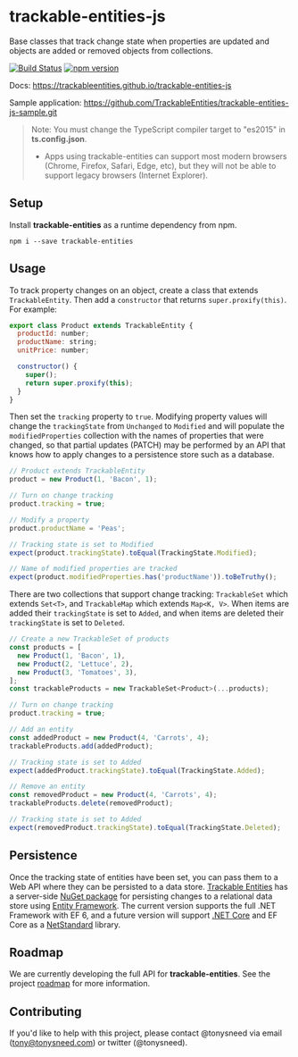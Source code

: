 # trackable-entities-js

Base classes that track change state when properties are updated and objects are added or removed objects from collections.

[![Build Status](https://travis-ci.org/TrackableEntities/trackable-entities-js.svg)](https://travis-ci.org/TrackableEntities/trackable-entities-js)
[![npm version](https://badge.fury.io/js/trackable-entities.svg)](https://badge.fury.io/js/trackable-entities)

Docs: <https://trackableentities.github.io/trackable-entities-js>

Sample application: <https://github.com/TrackableEntities/trackable-entities-js-sample.git>

> Note: You must change the TypeScript compiler target to "es2015" in **ts.config.json**.
> - Apps using trackable-entities can support most modern browsers (Chrome, Firefox, Safari, Edge, etc), but they will not be able to support legacy browsers (Internet Explorer).

## Setup

Install **trackable-entities** as a runtime dependency from npm.

```
npm i --save trackable-entities
```

## Usage

To track property changes on an object, create a class that extends `TrackableEntity`. Then add a `constructor` that returns `super.proxify(this)`.  For example:

```js
export class Product extends TrackableEntity {
  productId: number;
  productName: string;
  unitPrice: number;

  constructor() {
    super();
    return super.proxify(this);
  }
}
```

Then set the `tracking` property to `true`.  Modifying property values will change the `trackingState` from `Unchanged` to `Modified` and will populate the `modifiedProperties` collection with the names of properties that were changed, so that partial updates (PATCH) may be performed by an API that knows how to apply changes to a persistence store such as a database.

```js
// Product extends TrackableEntity
product = new Product(1, 'Bacon', 1);

// Turn on change tracking
product.tracking = true;

// Modify a property
product.productName = 'Peas';

// Tracking state is set to Modified
expect(product.trackingState).toEqual(TrackingState.Modified);

// Name of modified properties are tracked
expect(product.modifiedProperties.has('productName')).toBeTruthy();
```

There are two collections that support change tracking: `TrackableSet` which extends `Set<T>`, and `TrackableMap` which extends `Map<K, V>`. When items are added their `trackingState` is set to `Added`, and when items are deleted their `trackingState` is set to `Deleted`.

```js
// Create a new TrackableSet of products
const products = [
  new Product(1, 'Bacon', 1),
  new Product(2, 'Lettuce', 2),
  new Product(3, 'Tomatoes', 3),
];
const trackableProducts = new TrackableSet<Product>(...products);

// Turn on change tracking
product.tracking = true;

// Add an entity
const addedProduct = new Product(4, 'Carrots', 4);
trackableProducts.add(addedProduct);

// Tracking state is set to Added
expect(addedProduct.trackingState).toEqual(TrackingState.Added);

// Remove an entity
const removedProduct = new Product(4, 'Carrots', 4);
trackableProducts.delete(removedProduct);

// Tracking state is set to Added
expect(removedProduct.trackingState).toEqual(TrackingState.Deleted);
```

## Persistence

Once the tracking state of entities have been set, you can pass them to a Web API where they can be persisted to a data store.  [Trackable Entities](http://trackableentities.github.io) has a server-side [NuGet package](https://www.nuget.org/packages/TrackableEntities.EF.6) for persisting changes to a relational data store using [Entity Framework](https://docs.microsoft.com/en-us/ef/). The current version supports the full .NET Framework with EF 6, and a future version will support [.NET Core](https://www.microsoft.com/net/core) and EF Core as a [NetStandard](https://docs.microsoft.com/en-us/dotnet/standard/net-standard) library.

## Roadmap

We are currently developing the full API for **trackable-entities**.  See the project [roadmap](https://github.com/TrackableEntities/trackable-entities-js/wiki/Roadmap) for more information.

## Contributing

If you'd like to help with this project, please contact @tonysneed via email (tony@tonysneed.com) or twitter (@tonysneed).